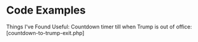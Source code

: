 # Code Examples
Things I've Found Useful:
Countdown timer till when Trump is out of office: [countdown-to-trump-exit.php]
